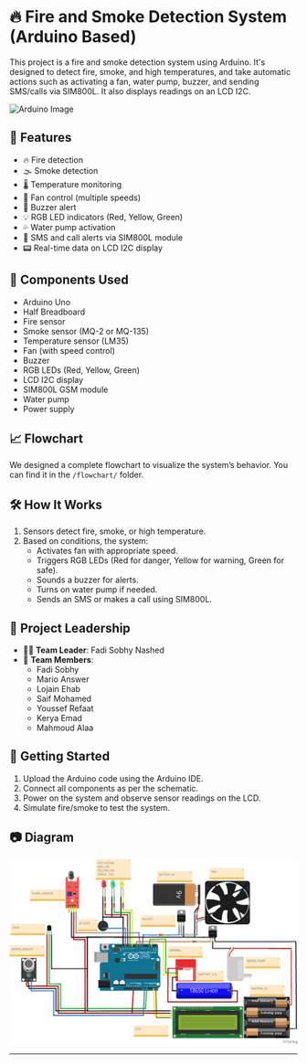 # 🔥 Fire and Smoke Detection System (Arduino Based)

This project is a fire and smoke detection system using Arduino. It's designed to detect fire, smoke, and high temperatures, and take automatic actions such as activating a fan, water pump, buzzer, and sending SMS/calls via SIM800L. It also displays readings on an LCD I2C.

![Arduino Image](./ArduinoImage.jpeg)

## 📌 Features

- 🔥 Fire detection
- 🌫️ Smoke detection
- 🌡️ Temperature monitoring
- 💨 Fan control (multiple speeds)
- 🚨 Buzzer alert
- 💡 RGB LED indicators (Red, Yellow, Green)
- 💦 Water pump activation
- 📲 SMS and call alerts via SIM800L module
- 📟 Real-time data on LCD I2C display

## 🔧 Components Used

- Arduino Uno
- Half Breadboard
- Fire sensor
- Smoke sensor (MQ-2 or MQ-135)
- Temperature sensor (LM35)
- Fan (with speed control)
- Buzzer
- RGB LEDs (Red, Yellow, Green)
- LCD I2C display
- SIM800L GSM module
- Water pump
- Power supply

## 📈 Flowchart

We designed a complete flowchart to visualize the system’s behavior. You can find it in the `/flowchart/` folder.


## 🛠️ How It Works

1. Sensors detect fire, smoke, or high temperature.
2. Based on conditions, the system:
   - Activates fan with appropriate speed.
   - Triggers RGB LEDs (Red for danger, Yellow for warning, Green for safe).
   - Sounds a buzzer for alerts.
   - Turns on water pump if needed.
   - Sends an SMS or makes a call using SIM800L.

## 🧠 Project Leadership

- 👨‍💻 **Team Leader**: Fadi Sobhy Nashed  
- 👥 **Team Members**: 
  - Fadi Sobhy
  - Mario Answer
  - Lojain Ehab
  - Saif Mohamed
  - Youssef Refaat
  - Kerya Emad
  - Mahmoud Alaa

## 🚀 Getting Started

1. Upload the Arduino code using the Arduino IDE.
2. Connect all components as per the schematic.
3. Power on the system and observe sensor readings on the LCD.
4. Simulate fire/smoke to test the system.

## 📷 Diagram
![Diagram](./Diagram/Diagram.png)

---

